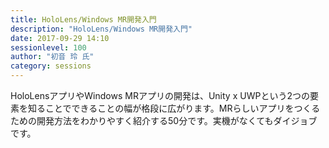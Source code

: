 ```yaml
---
title: HoloLens/Windows MR開発入門
description: "HoloLens/Windows MR開発入門"
date: 2017-09-29 14:10
sessionlevel: 100
author: "初音 玲 氏"
category: sessions
---
```

HoloLensアプリやWindows MRアプリの開発は、Unity x UWPという2つの要素を知ることでできることの幅が格段に広がります。MRらしいアプリをつくるための開発方法をわかりやすく紹介する50分です。実機がなくてもダイジョブです。
